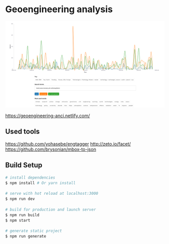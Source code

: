 # Geoengineering analysis

![Screenshot](screenshot.png)

https://geoengineering-anci.netlify.com/

## Used tools
https://github.com/yohasebe/engtagger
http://zeto.io/facet/
https://github.com/brysonian/mbox-to-json

## Build Setup

``` bash
# install dependencies
$ npm install # Or yarn install

# serve with hot reload at localhost:3000
$ npm run dev

# build for production and launch server
$ npm run build
$ npm start

# generate static project
$ npm run generate
```
